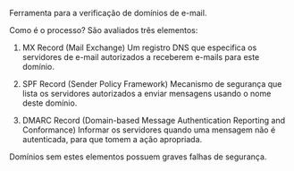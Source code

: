 Ferramenta para a verificação de domínios de e-mail.

Como é o processo?
São avaliados três elementos:

1. MX Record (Mail Exchange)
        Um registro DNS que especifica os servidores de e-mail autorizados a receberem e-mails para este domínio.

2. SPF Record (Sender Policy Framework)
        Mecanismo de segurança que lista os servidores autorizados a enviar mensagens usando o nome deste domínio.

3. DMARC Record (Domain-based Message Authentication Reporting and Conformance)
        Informar os servidores quando uma mensagem não é autenticada, para que tomem a ação apropriada.

Domínios sem estes elementos possuem graves falhas de segurança.